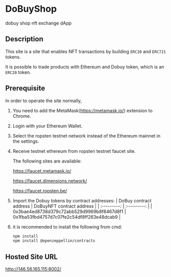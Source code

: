 # DoBuyShop
dobuy shop nft exchange dApp

## Description

This site is a site that enables NFT transactions by building ```ERC20``` and ```ERC721``` tokens.

It is possible to trade products with Ethereum and Dobuy token, which is an ```ERC20``` token.

## Prerequisite

In order to operate the site normally,

1. You need to add the MetaMask(https://metamask.io/) extension to Chrome.
2. Login with your Ethereum Wallet.
3. Select the ropsten testnet network instead of the Ethereum mainnet in the settings.
4. Receive testnet ethereum from ropsten testnet faucet site.

      The following sites are available:

      https://faucet.metamask.io/

      https://faucet.dimensions.network/

      https://faucet.ropsten.be/
      
5. Import the Dobuy tokens by contract addresses:
| DoBuy contract address | DoBuyNFT contract address |
| :---------: | :---------: |
| 0x3bae4ed8738d379c72abb529d9969b8f8467d8f1 | 0x1fba53fbd4757d7c07fe2c54df8ff263e48dcab9 |
6. it is recommended to install the following from cmd:

      ```sh
      npm install
      npm install @openzeppellin/contracts
      ```

## Hosted Site URL


http://146.56.165.115:8002/
